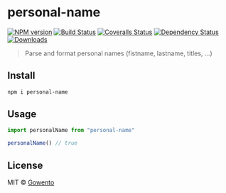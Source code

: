 # personal-name

[![NPM version][npm-image]][npm-url]
[![Build Status][travis-image]][travis-url]
[![Coveralls Status][coveralls-image]][coveralls-url]
[![Dependency Status][depstat-image]][depstat-url]
[![Downloads][download-badge]][npm-url]

> Parse and format personal names (fistname, lastname, titles, …)

## Install

```sh
npm i personal-name
```

## Usage

```js
import personalName from "personal-name"

personalName() // true
```

## License

MIT © [Gowento](https://www.gowento.com)

[npm-url]: https://npmjs.org/package/personal-name
[npm-image]: https://img.shields.io/npm/v/personal-name.svg?style=flat-square

[travis-url]: https://travis-ci.org/gowento/personal-name
[travis-image]: https://img.shields.io/travis/gowento/personal-name.svg?style=flat-square

[coveralls-url]: https://coveralls.io/r/gowento/personal-name
[coveralls-image]: https://img.shields.io/coveralls/gowento/personal-name.svg?style=flat-square

[depstat-url]: https://david-dm.org/gowento/personal-name
[depstat-image]: https://david-dm.org/gowento/personal-name.svg?style=flat-square

[download-badge]: http://img.shields.io/npm/dm/personal-name.svg?style=flat-square
